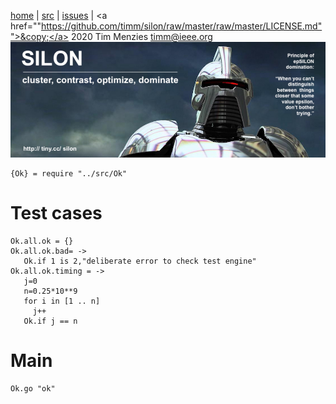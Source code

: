 <a name=top>&nbsp;<p></a>       
[home](http://tiny.cc/silon#top) |
[src](https://github.com/timm/silon/raw/master/src) | 
[issues](http://tiny.cc/silon) |
<a href=""https://github.com/timm/silon/raw/master/raw/master/LICENSE.md"">&copy;</a> 2020 Tim Menzies <a href="mailto:timm@ieee.org">timm&commat;ieee.org</a>
<br> [<img width=900 src="https://github.com/timm/silon/raw/master/etc/img/banner.jpg">](http://tiny.cc/silon)<br>


    {Ok} = require "../src/Ok"

# Test cases

    Ok.all.ok = {}
    Ok.all.ok.bad= ->
       Ok.if 1 is 2,"deliberate error to check test engine"
    Ok.all.ok.timing = ->
       j=0
       n=0.25*10**9
       for i in [1 .. n]
         j++
       Ok.if j == n

# Main

    Ok.go "ok" 
